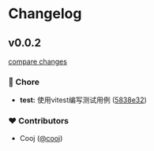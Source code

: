 # Changelog


## v0.0.2

[compare changes](https://github.com/cooj/utils/compare/v0.0.1...v0.0.2)

### 🏡 Chore

- **test:** 使用vitest编写测试用例 ([5838e32](https://github.com/cooj/utils/commit/5838e32))

### ❤️ Contributors

- Cooj ([@cooj](http://github.com/cooj))

